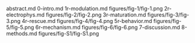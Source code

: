 abstract.md
0-intro.md
1r-modulation.md
figures/fig-1/fig-1.png
2r-electrophys.md
figures/fig-2/fig-2.png
3r-maturation.md
figures/fig-3/fig-3.png
4r-rescue.md
figures/fig-4/fig-4.png
5r-behavior.md
figures/fig-5/fig-5.png
6r-mechanism.md
figures/fig-6/fig-6.png
7-discussion.md
8-methods.md
figures/fig-S1/fig-S1.png
